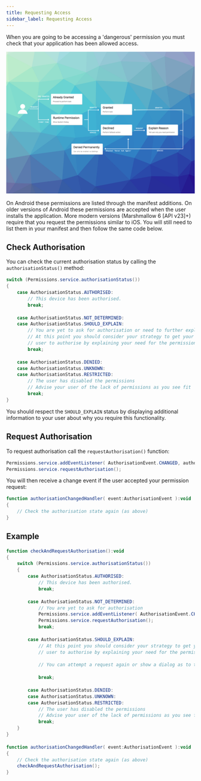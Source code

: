 ```yaml
---
title: Requesting Access
sidebar_label: Requesting Access
---
```


When you are going to be accessing a 'dangerous' permission you must check that 
your application has been allowed access.

![](images/userflow.png)

On Android these permissions are listed through the manifest additions. On older 
versions of Android these permissions are accepted when the user installs the 
application. More modern versions (Marshmallow 6 [API v23]+) require that you request 
the permissions similar to iOS. You will still need to list them in your manifest 
and then follow the same code below.



## Check Authorisation

You can check the current authorisation status by calling the `authorisationStatus()` method:

```actionscript
switch (Permissions.service.authorisationStatus())
{
	case AuthorisationStatus.AUTHORISED:
		// This device has been authorised.
		break;
		
	case AuthorisationStatus.NOT_DETERMINED:
	case AuthorisationStatus.SHOULD_EXPLAIN:
		// You are yet to ask for authorisation or need to further explain
		// At this point you should consider your strategy to get your 
		// user to authorise by explaining your need for the permissions
		break;
		
	case AuthorisationStatus.DENIED:
	case AuthorisationStatus.UNKNOWN:
	case AuthorisationStatus.RESTRICTED:
		// The user has disabled the permissions
		// Advise your user of the lack of permissions as you see fit
		break;
}
```

You should respect the `SHOULD_EXPLAIN` status by displaying additional information 
to your user about why you require this functionality.


## Request Authorisation

To request authorisation call the `requestAuthorisation()` function:

```actionscript
Permissions.service.addEventListener( AuthorisationEvent.CHANGED, authorisationChangedHandler );
Permissions.service.requestAuthorisation();
```

You will then receive a change event if the user accepted your permission request:

```actionscript
function authorisationChangedHandler( event:AuthorisationEvent ):void
{
	// Check the authorisation state again (as above)
}
```



## Example

```actionscript
function checkAndRequestAuthorisation():void 
{
	switch (Permissions.service.authorisationStatus())
	{
		case AuthorisationStatus.AUTHORISED:
			// This device has been authorised.
			break;
			
		case AuthorisationStatus.NOT_DETERMINED:
			// You are yet to ask for authorisation 
			Permissions.service.addEventListener( AuthorisationEvent.CHANGED, authorisationChangedHandler );
			Permissions.service.requestAuthorisation();
			break;

		case AuthorisationStatus.SHOULD_EXPLAIN:
			// At this point you should consider your strategy to get your 
			// user to authorise by explaining your need for the permissions
			
			// You can attempt a request again or show a dialog as to the requirement for the permission

			break;

		case AuthorisationStatus.DENIED:
		case AuthorisationStatus.UNKNOWN:
		case AuthorisationStatus.RESTRICTED:
			// The user has disabled the permissions
			// Advise your user of the lack of permissions as you see fit
			break;
	}
}

function authorisationChangedHandler( event:AuthorisationEvent ):void
{
	// Check the authorisation state again (as above)
	checkAndRequestAuthorisation();
}
```
